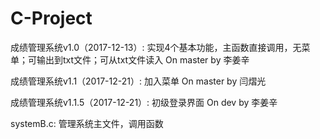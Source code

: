 # C-Project

成绩管理系统v1.0（2017-12-13）:
实现4个基本功能，主函数直接调用，无菜单；可输出到txt文件；可从txt文件读入
On master
by 李姜辛

成绩管理系统v1.1（2017-12-21）:
加入菜单
On master
by 闫熠光

成绩管理系统v1.1.5（2017-12-21）:
初级登录界面
On dev
by 李姜辛

systemB.c: 管理系统主文件，调用函数
